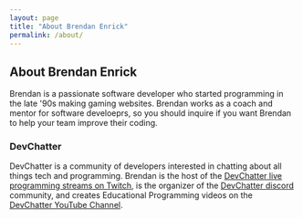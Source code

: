 ```yaml
---
layout: page
title: "About Brendan Enrick"
permalink: /about/
---
```


## About Brendan Enrick

Brendan is a passionate software developer who started programming in the late '90s making gaming websites. Brendan works as a coach and mentor for software develoeprs, so you should inquire if you want Brendan to help your team improve their coding.

### DevChatter

DevChatter is a community of developers interested in chatting about all things tech and programming. Brendan is the host of the [DevChatter live programming streams on Twitch](https://www.twitch.tv/DevChatter), is the organizer of the [DevChatter discord](https://discord.gg/aQry9jG) community, and creates Educational Programming videos on the [DevChatter YouTube Channel](https://www.youtube.com/c/DevChatter).
